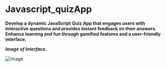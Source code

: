 # Javascript_quizApp

**Develop a dynamic JavaScript Quiz App that engages users with interactive questions and provides instant feedback on their answers. Enhance learning and fun through gamified features and a user-friendly interface.**

***Image of Interface.***

![image](https://github.com/Abhishekkumar9693/Javascript_quizApp/assets/93755111/4671b074-2a2a-4767-b5db-44031c11cb8b)
